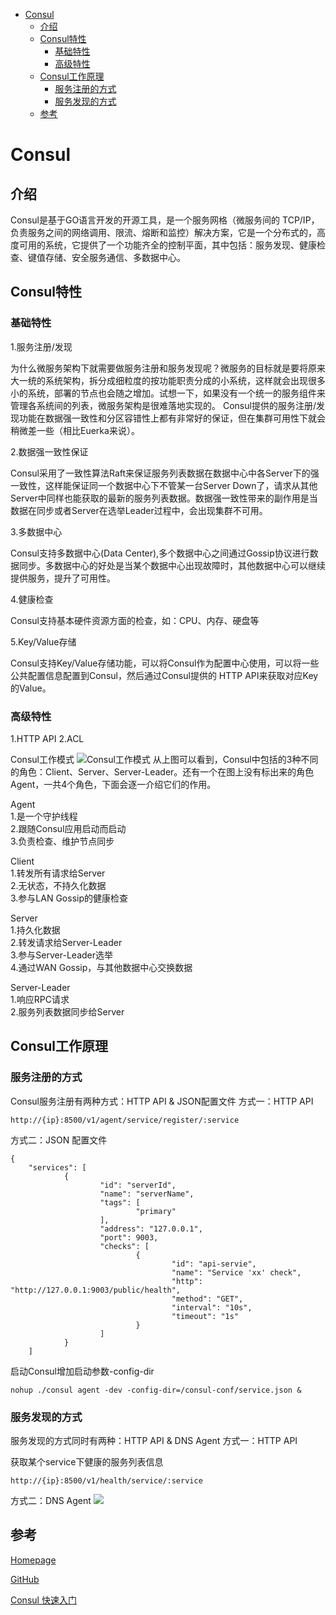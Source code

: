 - [Consul](#consul)
    - [介绍](#介绍)
    - [Consul特性](#consul特性)
        - [基础特性](#基础特性)
        - [高级特性](#高级特性)
    - [Consul工作原理](#consul工作原理)
        - [服务注册的方式](#服务注册的方式)
        - [服务发现的方式](#服务发现的方式)
    - [参考](#参考)
# Consul
## 介绍
Consul是基于GO语言开发的开源工具，是一个服务网格（微服务间的 TCP/IP，负责服务之间的网络调用、限流、熔断和监控）解决方案，它是一个分布式的，高度可用的系统，它提供了一个功能齐全的控制平面，其中包括：服务发现、健康检查、键值存储、安全服务通信、多数据中心。
## Consul特性
### 基础特性
1.服务注册/发现

为什么微服务架构下就需要做服务注册和服务发现呢？微服务的目标就是要将原来大一统的系统架构，拆分成细粒度的按功能职责分成的小系统，这样就会出现很多小的系统，部署的节点也会随之增加。试想一下，如果没有一个统一的服务组件来管理各系统间的列表，微服务架构是很难落地实现的。
Consul提供的服务注册/发现功能在数据强一致性和分区容错性上都有非常好的保证，但在集群可用性下就会稍微差一些（相比Euerka来说）。

2.数据强一致性保证

Consul采用了一致性算法Raft来保证服务列表数据在数据中心中各Server下的强一致性，这样能保证同一个数据中心下不管某一台Server Down了，请求从其他Server中同样也能获取的最新的服务列表数据。数据强一致性带来的副作用是当数据在同步或者Server在选举Leader过程中，会出现集群不可用。

3.多数据中心

Consul支持多数据中心(Data Center),多个数据中心之间通过Gossip协议进行数据同步。多数据中心的好处是当某个数据中心出现故障时，其他数据中心可以继续提供服务，提升了可用性。

4.健康检查

Consul支持基本硬件资源方面的检查，如：CPU、内存、硬盘等

5.Key/Value存储

Consul支持Key/Value存储功能，可以将Consul作为配置中心使用，可以将一些公共配置信息配置到Consul，然后通过Consul提供的 HTTP API来获取对应Key的Value。

### 高级特性
1.HTTP API
2.ACL

Consul工作模式
![Consul工作模式](../pics/consul-infos.png)
从上图可以看到，Consul中包括的3种不同的角色：Client、Server、Server-Leader。还有一个在图上没有标出来的角色Agent，一共4个角色，下面会逐一介绍它们的作用。

Agent<br>
1.是一个守护线程 <br>
2.跟随Consul应用启动而启动<br>
3.负责检查、维护节点同步<br>

Client<br>
1.转发所有请求给Server<br>
2.无状态，不持久化数据<br>
3.参与LAN Gossip的健康检查<br>

Server<br>
1.持久化数据<br>
2.转发请求给Server-Leader<br>
3.参与Server-Leader选举<br>
4.通过WAN Gossip，与其他数据中心交换数据<br>

Server-Leader<br>
1.响应RPC请求<br>
2.服务列表数据同步给Server<br>

## Consul工作原理
### 服务注册的方式
Consul服务注册有两种方式：HTTP API & JSON配置文件
方式一：HTTP API
```
http://{ip}:8500/v1/agent/service/register/:service
```

方式二：JSON 配置文件
```
{
    "services": [
            {
                    "id": "serverId",
                    "name": "serverName",
                    "tags": [
                            "primary"
                    ],
                    "address": "127.0.0.1",
                    "port": 9003,
                    "checks": [
                            {
                                    "id": "api-servie",
                                    "name": "Service 'xx' check",
                                    "http": "http://127.0.0.1:9003/public/health",
                                    "method": "GET",
                                    "interval": "10s",
                                    "timeout": "1s"
                            }
                    ]
            }
    ]
```


启动Consul增加启动参数-config-dir
```
nohup ./consul agent -dev -config-dir=/consul-conf/service.json &
```
### 服务发现的方式
服务发现的方式同时有两种：HTTP API & DNS Agent
方式一：HTTP API

获取某个service下健康的服务列表信息
```
http://{ip}:8500/v1/health/service/:service
```

方式二：DNS Agent
![](../pics/consul-agent.png)

## 参考
[Homepage](https://www.consul.io/)

[GitHub](https://github.com/hashicorp/consul)

[Consul 快速入门](https://www.jianshu.com/p/e8abae723fbb)
